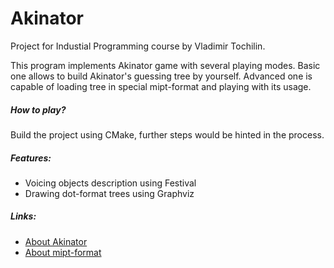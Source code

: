 # Akinator
Project for Industial Programming course by Vladimir Tochilin.

This program implements Akinator game with several playing modes. Basic one allows to build Akinator's guessing tree by yourself. Advanced one is capable of loading tree in special mipt-format and playing with its usage.

##### How to play? 
Build the project using CMake, further steps would be hinted in the process.

##### Features:
  * Voicing objects description using Festival
  * Drawing dot-format trees using Graphviz

##### Links:
  * [About Akinator](https://en.wikipedia.org/wiki/Akinator)
  * [About mipt-format](https://github.com/andtit2001/mipt-format/blob/master/proposals/papers/P1.pdf)

